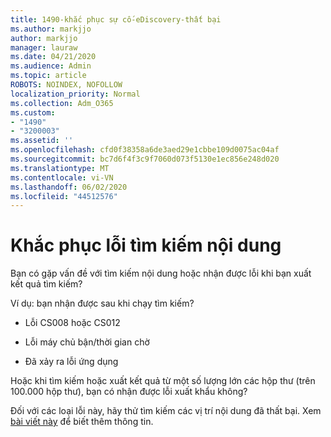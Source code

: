 ```yaml
---
title: 1490-khắc phục sự cố-eDiscovery-thất bại
ms.author: markjjo
author: markjjo
manager: lauraw
ms.date: 04/21/2020
ms.audience: Admin
ms.topic: article
ROBOTS: NOINDEX, NOFOLLOW
localization_priority: Normal
ms.collection: Adm_O365
ms.custom:
- "1490"
- "3200003"
ms.assetid: ''
ms.openlocfilehash: cfd0f38358a6de3aed29e1cbbe109d0075ac04af
ms.sourcegitcommit: bc7d6f4f3c9f7060d073f5130e1ec856e248d020
ms.translationtype: MT
ms.contentlocale: vi-VN
ms.lasthandoff: 06/02/2020
ms.locfileid: "44512576"
---
```

# <a name="troubleshoot-content-search-errors"></a>Khắc phục lỗi tìm kiếm nội dung

Bạn có gặp vấn đề với tìm kiếm nội dung hoặc nhận được lỗi khi bạn xuất kết quả tìm kiếm?

Ví dụ: bạn nhận được sau khi chạy tìm kiếm?

- Lỗi CS008 hoặc CS012

- Lỗi máy chủ bận/thời gian chờ

- Đã xảy ra lỗi ứng dụng

Hoặc khi tìm kiếm hoặc xuất kết quả từ một số lượng lớn các hộp thư (trên 100.000 hộp thư), bạn có nhận được lỗi xuất khẩu không?

Đối với các loại lỗi này, hãy thử tìm kiếm các vị trí nội dung đã thất bại. Xem [bài viết này](https://docs.microsoft.com/microsoft-365/compliance/retry-failed-content-search) để biết thêm thông tin.
